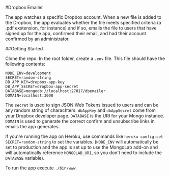 #Dropbox Emailer

The app watches a specific Dropbox account. When a new file is added to the Dropbox, the app evaluates whether the file meets specified criteria (a .pdf exstension, for instance) and if so, emails the file to users that have signed up for the app, confirmed their email, and had their account confirmed by an administrator.

##Getting Started

Clone the repo. In the root folder, create a `.env` file. This file should have the following contents:

	NODE_ENV=development
	SECRET=random-string
	DB_APP_KEY=dropbox-app-key
	DB_APP_SECRET=dropbox-app-secret
	DATABASE=mongodb://localhost:27017/dbemailer
	DOMAIN=localhost:3000


The `secret` is used to sign JSON Web Tokens issued to users and can be any random string of charachters. `dbAppKey` and `dbAppSecret` come from your Dropbox developer page. `DATABASE` is the URI for your Mongo instance. `DOMAIN` is used to generate the correct confirm and unsubscribe links in emails the app generates.

If you're running the app on Heroku, use commands like `heroku config:set SECRET=random-string` to set the variables. (`NODE_ENV` will automatically be set to production and the app is set up to use the MongoLab add-on and will automatically reference `MONGOLAB_URI`, so you don't need to include the `DATABASE` variable).

To run the app execute `./bin/www`.